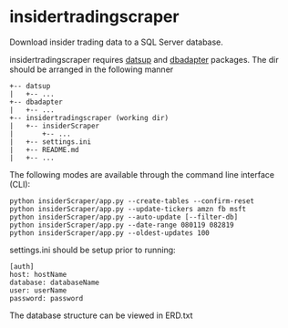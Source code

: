 # insidertradingscraper


Download insider trading data to a SQL Server database. 


insidertradingscraper requires [datsup](https://github.com/trietnguyenjhu/datsup) and [dbadapter](https://github.com/trietnguyenjhu/dbadapter) packages. The dir should be arranged in the following manner


    +-- datsup
    |   +-- ...
    +-- dbadapter
    |   +-- ...
    +-- insidertradingscraper (working dir)
    |   +-- insiderScraper
    |       +-- ...
    |   +-- settings.ini
    |   +-- README.md
    |   +-- ...


The following modes are available through the command line interface (CLI):

    python insiderScraper/app.py --create-tables --confirm-reset
    python insiderScraper/app.py --update-tickers amzn fb msft
    python insiderScraper/app.py --auto-update [--filter-db]
    python insiderScraper/app.py --date-range 080119 082819
    python insiderScraper/app.py --oldest-updates 100


settings.ini should be setup prior to running: 

    [auth]
    host: hostName
    database: databaseName 
    user: userName
    password: password

The database structure can be viewed in ERD.txt